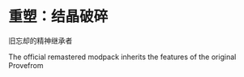 # 重塑：结晶破碎

旧忘却的精神继承者  

The official remastered modpack inherits the features of the original Provefrom  
